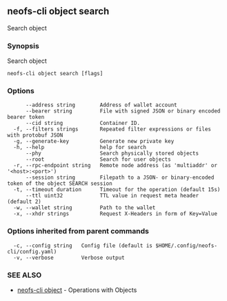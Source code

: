 ## neofs-cli object search

Search object

### Synopsis

Search object

```
neofs-cli object search [flags]
```

### Options

```
      --address string        Address of wallet account
      --bearer string         File with signed JSON or binary encoded bearer token
      --cid string            Container ID.
  -f, --filters strings       Repeated filter expressions or files with protobuf JSON
  -g, --generate-key          Generate new private key
  -h, --help                  help for search
      --phy                   Search physically stored objects
      --root                  Search for user objects
  -r, --rpc-endpoint string   Remote node address (as 'multiaddr' or '<host>:<port>')
      --session string        Filepath to a JSON- or binary-encoded token of the object SEARCH session
  -t, --timeout duration      Timeout for the operation (default 15s)
      --ttl uint32            TTL value in request meta header (default 2)
  -w, --wallet string         Path to the wallet
  -x, --xhdr strings          Request X-Headers in form of Key=Value
```

### Options inherited from parent commands

```
  -c, --config string   Config file (default is $HOME/.config/neofs-cli/config.yaml)
  -v, --verbose         Verbose output
```

### SEE ALSO

* [neofs-cli object](neofs-cli_object.md)	 - Operations with Objects

